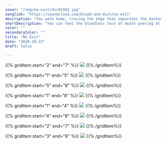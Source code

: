 ```yaml
---
cover: "/img/no-exit/dsc01562.jpg"
songlink: "https://soundcloud.com/blood-and-dust/no-exit"
description: "You walk home, tracing the edge that separates the darkness from the mercury blue of midnight. Normally you like the metallic sounds, the acrid smells, the things you see rising from the muddied cracks in the asphalt. But these places you know are not safe anymore. Something is moving closer. Something is almost here. You can feel the bloodless face of death peering at you from the hollow, wet places of the city. You hold your breath and run. You no longer recognize these streets, this world. Every curtain closed, every light extinguished. Every ending a wire fence, writhing vines, weeping sewers, the endless void. What can you do but wait? Do you face it in hopes of mercy, or do you turn away and pray? Do you write a message using your blood? Either way the claw will reap your heart. Either way your screams will go unanswered. Either way there is no exit."
shortDescription: "You can feel the bloodless face of death peering at you from the hollow, wet places of the city."
color: ""
secondaryColor: ""
title: "No Exit"
date: "2020-10-23"
draft: false

---
```


{{% gridItem start="2" end="7" %}}
![](/img/no-exit/dsc01562.jpg)
{{% /gridItem%}}

{{% gridItem start="1" end="5" %}}
![](/img/no-exit/dsc01549.jpg)
{{% /gridItem%}}

{{% gridItem start="5" end="8" %}}
![](/img/no-exit/no-exit.png)
{{% /gridItem%}}

{{% gridItem start="1" end="8" %}}
![](/img/no-exit/dsc01579.jpg)
{{% /gridItem%}}

{{% gridItem start="1" end="4" %}}
![](/img/no-exit/no-exit-icon.png)
{{% /gridItem%}}

{{% gridItem start="4" end="8" %}}
![](/img/no-exit/dsc01604.jpg)
{{% /gridItem%}}

{{% gridItem start="2" end="7" %}}
![](/img/no-exit/dsc01615.jpg)
{{% /gridItem%}}

{{% gridItem start="3" end="6" %}}
![](/img/no-exit/dsc01635.jpg)
{{% /gridItem%}}
